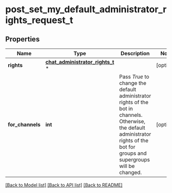# post_set_my_default_administrator_rights_request_t

## Properties
Name | Type | Description | Notes
------------ | ------------- | ------------- | -------------
**rights** | [**chat_administrator_rights_t**](chat_administrator_rights.md) \* |  | [optional] 
**for_channels** | **int** | Pass *True* to change the default administrator rights of the bot in channels. Otherwise, the default administrator rights of the bot for groups and supergroups will be changed. | [optional] 

[[Back to Model list]](../README.md#documentation-for-models) [[Back to API list]](../README.md#documentation-for-api-endpoints) [[Back to README]](../README.md)


